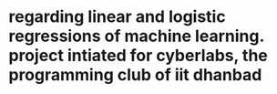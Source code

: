 # regarding linear and logistic regressions of machine learning. project intiated for cyberlabs, the programming club of iit dhanbad
